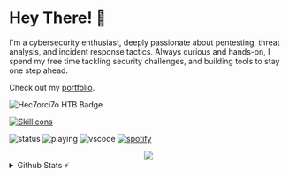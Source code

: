 # Hey There! 👋
I'm a cybersecurity enthusiast, deeply passionate about pentesting, threat analysis, and incident response tactics. Always curious and hands-on, I spend my free time tackling security challenges, and building tools to stay one step ahead.

Check out my [portfolio](https://hectortoral.com).

![Hec7orci7o HTB Badge](https://www.hackthebox.eu/badge/image/701907)

[![SkillIcons](https://skillicons.dev/icons?i=kali,bash,py,postman,docker,aws,azure,cloudflare,nextjs,express,mongodb,js,astro,vscode,figma)](https://hectortoral.com)<br/>

![status](https://nocache.advaith.workers.dev?url=https://img.shields.io/endpoint?url=https://dev.discordprofiles.me/api/badge/status/277477723302133762?simple=true)
![playing](https://nocache.advaith.workers.dev?url=https://img.shields.io/endpoint?url=https://dev.discordprofiles.me/api/badge/playing/277477723302133762)
![vscode](https://nocache.advaith.workers.dev?url=https://img.shields.io/endpoint?url=https://dev.discordprofiles.me/api/badge/vscode/277477723302133762)
[![spotify](https://nocache.advaith.workers.dev?url=https://img.shields.io/endpoint?url=https://dev.discordprofiles.me/api/badge/spotify/277477723302133762)](https://dev.discordprofiles.me/openspotify/277477723302133762)

<div align="center">
  <img src="https://profile-counter.glitch.me/hec7orci7o/count.svg?"  />
</div>

<details>
  <summary>Github Stats ⚡</summary>
  
  <a href="#">![Github stats](https://github-readme-stats.vercel.app/api?username=hec7orci7o&theme=blueberry&count_private=true&hide_border=true&line_height=20)</a>
  <a href="#">![Top Langs](https://github-readme-stats.vercel.app/api/top-langs/?username=hec7orci7o&layout=compact&theme=blueberry&count_private=true&hide_border=true)</a>
</details>
